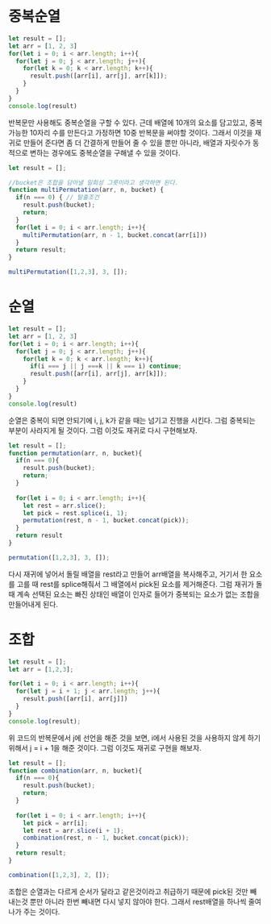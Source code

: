 # 중복순열

```jsx
let result = [];
let arr = [1, 2, 3]
for(let i = 0; i < arr.length; i++){
  for(let j = 0; j < arr.length; j++){
    for(let k = 0; k < arr.length; k++){
      result.push([arr[i], arr[j], arr[k]]);
    }
  }
}
console.log(result)
```
반복문만 사용해도 중복순열을 구할 수 있다. 근데 배열에 10개의 요소를 담고있고, 중복가능한 10자리 수를 만든다고 가정하면 10중 반복문을 써야할 것이다. 그래서 이것을 재귀로 만들어 준다면 좀 더 간결하게 만들어 줄 수 있을 뿐만 아니라, 배열과 자릿수가 동적으로 변하는 경우에도 중복순열을 구해낼 수 있을 것이다.

```jsx
let result = [];

//bucket은 조합을 담아낼 일회성 그릇이라고 생각하면 된다.
function multiPermutation(arr, n, bucket) {
  if(n === 0) { // 탈출조건
    result.push(bucket);
    return;
  }
  for(let i = 0; i < arr.length; i++){
    multiPermutation(arr, n - 1, bucket.concat(arr[i]))
  }
  return result;
}

multiPermutation([1,2,3], 3, []);
```

# 순열
```jsx
let result = [];
let arr = [1, 2, 3]
for(let i = 0; i < arr.length; i++){
  for(let j = 0; j < arr.length; j++){
    for(let k = 0; k < arr.length; k++){
      if(i === j || j ===k || k === i) continue;
      result.push([arr[i], arr[j], arr[k]]);
    }
  }
}
console.log(result)
```
순열은 중복이 되면 안되기에 i, j, k가 같을 때는 넘기고 진행을 시킨다. 그럼 중복되는 부분이 사라지게 될 것이다. 그럼 이것도 재귀로 다시 구현해보자.

```jsx
let result = [];
function permutation(arr, n, bucket){
  if(n === 0){
    result.push(bucket);
    return;
  }
  
  for(let i = 0; i < arr.length; i++){
    let rest = arr.slice();
    let pick = rest.splice(i, 1);
    permutation(rest, n - 1, bucket.concat(pick));
  }
  return result
}

permutation([1,2,3], 3, []);
```

다시 재귀에 넣어서 돌릴 배열을 rest라고 만들어 arr배열을 복사해주고, 거기서 한 요소를 고를 때 rest를 splice해줘서 그 배열에서 pick된 요소를 제거해준다. 그럼 재귀가 돌때 계속 선택된 요소는 빠진 상태인 배열이 인자로 들어가 중복되는 요소가 없는 조합을 만들어내게 된다.

# 조합

```jsx
let result = [];
let arr = [1,2,3];

for(let i = 0; i < arr.length; i++){
  for(let j = i + 1; j < arr.length; j++){
    result.push([arr[i], arr[j]])
  }
}
console.log(result);
```

위 코드의 반복문에서 j에 선언을 해준 것을 보면, i에서 사용된 것을 사용하지 않게 하기 위해서 j = i + 1을 해준 것이다. 그럼 이것도 재귀로 구현을 해보자.

```jsx
let result = [];
function combination(arr, n, bucket){
  if(n === 0){
    result.push(bucket);
    return;
  }
  
  for(let i = 0; i < arr.length; i++){
    let pick = arr[i];
    let rest = arr.slice(i + 1);
    combination(rest, n - 1, bucket.concat(pick));
  }
  return result;
}

combination([1,2,3], 2, []);
```
조합은 순열과는 다르게 순서가 달라고 같은것이라고 취급하기 때문에 pick된 것만 빼내는것 뿐만 아니라 한번 빼내면 다시 넣지 않아야 한다. 그래서 rest배열을 하나씩 줄여나가 주는 것이다.